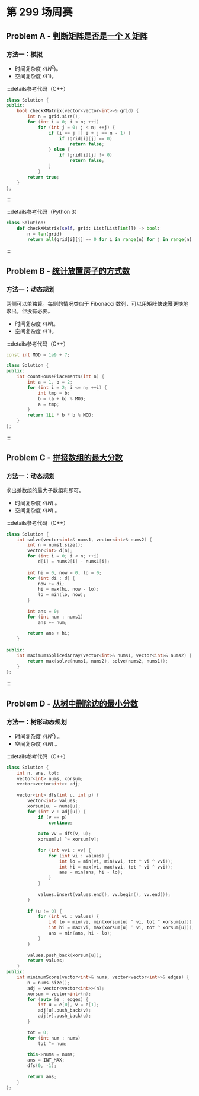 # 第 299 场周赛

## Problem A - [判断矩阵是否是一个 X 矩阵](https://leetcode.cn/problems/check-if-matrix-is-x-matrix/)

### 方法一：模拟

- 时间复杂度 $\mathcal{O}(N^2)$。
- 空间复杂度 $\mathcal{O}(1)$。

:::details参考代码（C++）

```cpp
class Solution {
public:
    bool checkXMatrix(vector<vector<int>>& grid) {
        int n = grid.size();
        for (int i = 0; i < n; ++i)
            for (int j = 0; j < n; ++j) {
                if (i == j || i + j == n - 1) {
                    if (grid[i][j] == 0)
                        return false;
                } else {
                    if (grid[i][j] != 0)
                        return false;
                }
            }
        return true;
    }
};
```

:::

:::details参考代码（Python 3）

```python
class Solution:
    def checkXMatrix(self, grid: List[List[int]]) -> bool:
        n = len(grid)
        return all(grid[i][j] == 0 for i in range(n) for j in range(n) if i + j != n - 1 and i != j) and all(grid[i][j] != 0 for i in range(n) for j in range(n) if i + j == n - 1 or i == j)
```

:::

## Problem B - [统计放置房子的方式数](https://leetcode.cn/problems/count-number-of-ways-to-place-houses/)

### 方法一：动态规划

两侧可以单独算。每侧的情况类似于 Fibonacci 数列，可以用矩阵快速幂更快地求出，但没有必要。

- 时间复杂度 $\mathcal{O}(N)$。
- 空间复杂度 $\mathcal{O}(1)$。

:::details参考代码（C++）

```cpp
const int MOD = 1e9 + 7;

class Solution {
public:
    int countHousePlacements(int n) {
        int a = 1, b = 2;
        for (int i = 2; i <= n; ++i) {
            int tmp = b;
            b = (a + b) % MOD;
            a = tmp;
        }
        return 1LL * b * b % MOD;
    }
};
```

:::

## Problem C - [拼接数组的最大分数](https://leetcode.cn/problems/maximum-score-of-spliced-array/)

### 方法一：动态规划

求出差数组的最大子数组和即可。

- 时间复杂度 $\mathcal{O}(N)$ 。
- 空间复杂度 $\mathcal{O}(N)$ 。

:::details参考代码（C++）

```cpp
class Solution {
    int solve(vector<int>& nums1, vector<int>& nums2) {
        int n = nums1.size();
        vector<int> d(n);
        for (int i = 0; i < n; ++i)
            d[i] = nums2[i] - nums1[i];
        
        int hi = 0, now = 0, lo = 0;
        for (int di : d) {
            now += di;
            hi = max(hi, now - lo);
            lo = min(lo, now);
        }
        
        int ans = 0;
        for (int num : nums1)
            ans += num;
        
        return ans + hi;
    }
    
public:
    int maximumsSplicedArray(vector<int>& nums1, vector<int>& nums2) {
        return max(solve(nums1, nums2), solve(nums2, nums1));
    }
};
```

:::

## Problem D - [从树中删除边的最小分数](https://leetcode.cn/problems/minimum-score-after-removals-on-a-tree/)

### 方法一：树形动态规划

- 时间复杂度 $\mathcal{O}(N^2)$ 。
- 空间复杂度 $\mathcal{O}(N)$ 。

:::details参考代码（C++）

```cpp
class Solution {
    int n, ans, tot;
    vector<int> nums, xorsum;
    vector<vector<int>> adj;
    
    vector<int> dfs(int u, int p) {
        vector<int> values;
        xorsum[u] = nums[u];
        for (int v : adj[u]) {
            if (v == p)
                continue;
            
            auto vv = dfs(v, u);
            xorsum[u] ^= xorsum[v];
            
            for (int vvi : vv) {
                for (int vi : values) {
                    int lo = min(vi, min(vvi, tot ^ vi ^ vvi));                        
                    int hi = max(vi, max(vvi, tot ^ vi ^ vvi));
                    ans = min(ans, hi - lo);
                }
            }
            
            values.insert(values.end(), vv.begin(), vv.end());
        }
        
        if (u != 0) {
            for (int vi : values) {
                int lo = min(vi, min(xorsum[u] ^ vi, tot ^ xorsum[u]));           
                int hi = max(vi, max(xorsum[u] ^ vi, tot ^ xorsum[u]));
                ans = min(ans, hi - lo);
            }
        }
        
        values.push_back(xorsum[u]);
        return values;
    }
public:
    int minimumScore(vector<int>& nums, vector<vector<int>>& edges) {
        n = nums.size();
        adj = vector<vector<int>>(n);
        xorsum = vector<int>(n);
        for (auto &e : edges) {
            int u = e[0], v = e[1];
            adj[u].push_back(v);
            adj[v].push_back(u);
        }
        
        tot = 0;
        for (int num : nums)
            tot ^= num;
        
        this->nums = nums;
        ans = INT_MAX;
        dfs(0, -1);
        
        return ans;
    }
};
```
